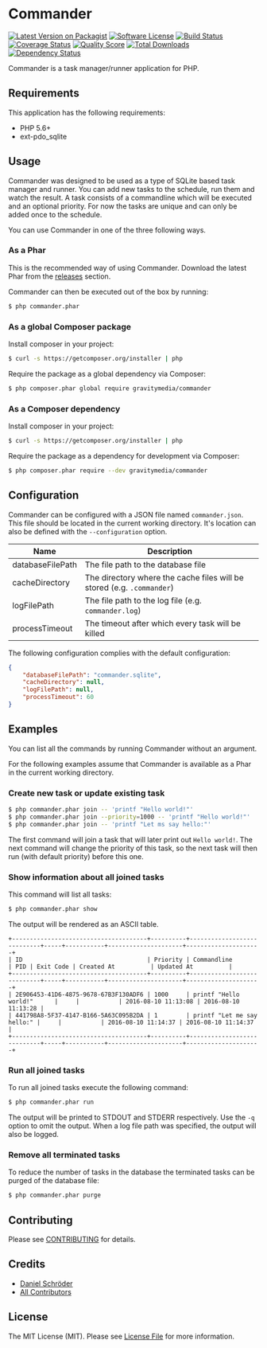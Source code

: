 # Commander

[![Latest Version on Packagist](https://img.shields.io/packagist/v/gravitymedia/commander.svg)](https://packagist.org/packages/gravitymedia/commander)
[![Software License](https://img.shields.io/packagist/l/gravitymedia/commander.svg)](LICENSE.md)
[![Build Status](https://img.shields.io/travis/GravityMedia/Commander.svg)](https://travis-ci.org/GravityMedia/Commander)
[![Coverage Status](https://img.shields.io/scrutinizer/coverage/g/GravityMedia/Commander.svg)](https://scrutinizer-ci.com/g/GravityMedia/Commander/code-structure)
[![Quality Score](https://img.shields.io/scrutinizer/g/GravityMedia/Commander.svg)](https://scrutinizer-ci.com/g/GravityMedia/Commander)
[![Total Downloads](https://img.shields.io/packagist/dt/gravitymedia/commander.svg)](https://packagist.org/packages/gravitymedia/commander)
[![Dependency Status](https://img.shields.io/versioneye/d/php/gravitymedia:commander.svg)](https://www.versioneye.com/user/projects/57605b3d49310500437fb418)

Commander is a task manager/runner application for PHP.

## Requirements

This application has the following requirements:

- PHP 5.6+
- ext-pdo_sqlite

## Usage

Commander was designed to be used as a type of SQLite based task manager and runner. You can add new tasks to the
schedule, run them and watch the result. A task consists of a commandline which will be executed and an optional
priority. For now the tasks are unique and can only be added once to the schedule.

You can use Commander in one of the three following ways.

### As a Phar

This is the recommended way of using Commander. Download the latest Phar from the [releases](../../releases) section.

Commander can then be executed out of the box by running:

``` bash
$ php commander.phar
```

### As a global Composer package

Install composer in your project:

``` bash
$ curl -s https://getcomposer.org/installer | php
```

Require the package as a global dependency via Composer:

``` bash
$ php composer.phar global require gravitymedia/commander
```

### As a Composer dependency

Install composer in your project:

``` bash
$ curl -s https://getcomposer.org/installer | php
```

Require the package as a dependency for development via Composer:

``` bash
$ php composer.phar require --dev gravitymedia/commander
```

## Configuration

Commander can be configured with a JSON file named `commander.json`. This file should be located in the current working
directory. It's location can also be defined with the `--configuration` option.

| Name             | Description                                                            |
|------------------|------------------------------------------------------------------------|
| databaseFilePath | The file path to the database file                                     |
| cacheDirectory   | The directory where the cache files will be stored (e.g. `.commander`) |
| logFilePath      | The file path to the log file (e.g. `commander.log`)                   |
| processTimeout   | The timeout after which every task will be killed                      | 

The following configuration complies with the default configuration:
 
``` json
{
    "databaseFilePath": "commander.sqlite",
    "cacheDirectory": null,
    "logFilePath": null,
    "processTimeout": 60
}
```

## Examples

You can list all the commands by running Commander without an argument.

For the following examples assume that Commander is available as a Phar in the current working directory.

### Create new task or update existing task

``` bash
$ php commander.phar join -- 'printf "Hello world!"'
$ php commander.phar join --priority=1000 -- 'printf "Hello world!"'
$ php commander.phar join -- 'printf "Let ms say hello:"'
```

The first command will join a task that will later print out `Hello world!`. The next command will change the priority
of this task, so the next task will then run (with default priority) before this one.

### Show information about all joined tasks

This command will list all tasks:

``` bash
$ php commander.phar show
```

The output will be rendered as an ASCII table.
```
+--------------------------------------+----------+----------------------------+-----+-----------+---------------------+---------------------+
| ID                                   | Priority | Commandline                | PID | Exit Code | Created At          | Updated At          |
+--------------------------------------+----------+----------------------------+-----+-----------+---------------------+---------------------+
| 2E906453-41D6-4875-9678-67B3F130ADF6 | 1000     | printf "Hello world!"      |     |           | 2016-08-10 11:13:08 | 2016-08-10 11:13:28 |
| 441798A8-5F37-4147-B166-5A63C095B2DA | 1        | printf "Let me say hello:" |     |           | 2016-08-10 11:14:37 | 2016-08-10 11:14:37 |
+--------------------------------------+----------+----------------------------+-----+-----------+---------------------+---------------------+
```

### Run all joined tasks

To run all joined tasks execute the following command:

``` bash
$ php commander.phar run
```

The output will be printed to STDOUT and STDERR respectively. Use the `-q` option to omit the output. When a log file
path was specified, the output will also be logged.

### Remove all terminated tasks

To reduce the number of tasks in the database the terminated tasks can be purged of the database file:

``` bash
$ php commander.phar purge
```

## Contributing

Please see [CONTRIBUTING](CONTRIBUTING.md) for details.

## Credits

- [Daniel Schröder](https://github.com/pCoLaSD)
- [All Contributors](../../contributors)

## License

The MIT License (MIT). Please see [License File](LICENSE.md) for more information.
